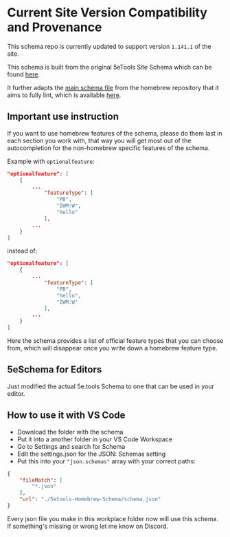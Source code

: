 # Current Site Version Compatibility and Provenance

This schema repo is currently updated to support version `1.141.1` of the site.

This schema is built from the original 5eTools Site Schema which can be found [here](https://github.com/5etools-mirror-1/5etools-mirror-1.github.io/tree/master/test/schema).

It further adapts the [main schema file](https://github.com/TheGiddyLimit/homebrew/blob/master/schema.json) from the homebrew repository that it aims to fully lint, which is available [here](https://github.com/TheGiddyLimit/homebrew).

## Important use instruction

If you want to use homebrew features of the schema, please do them last in each section you work with, that way you will get most out of the autocompletion for the non-homebrew specific features of the schema.

Example with `optionalfeature`:

```json
"optionalfeature": [
    {
        ...
            "featureType": [
                "PB",
                "IWM:W",
                "hello"   
            ],
        ...
    }
]

```

instead of:

```json
"optionalfeature": [
    {
        ...
            "featureType": [
                "PB",
                "hello",
                "IWM:W"  
            ],
        ...
    }
]
```

Here the schema provides a list of official feature types that you can choose from, which will disappear once you write down a homebrew feature type.

## 5eSchema for Editors

Just modified the actual 5e.tools Schema to one that can be used in your editor.

## How to use it with VS Code

- Download the folder with the schema
- Put it into a another folder in your VS Code Workspace
- Go to Settings and search for Schema
- Edit the settings.json for the JSON: Schemas setting
- Put this into your `"json.schemas"` array with your correct paths:

```json
{
    "fileMatch": [
        "*.json"
    ],
    "url": "./5etools-Homebrew-Schema/schema.json"
}
```

Every json file you make in this workplace folder now will use this schema.  
If something's missing or wrong let me know on Discord.
